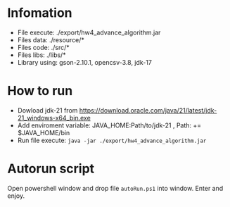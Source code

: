 # Infomation

* File execute: ./export/hw4_advance_algorithm.jar
* Files data: ./resource/*
* Files code: ./src/*
* Files libs: ./libs/*
* Library using: gson-2.10.1, opencsv-3.8, jdk-17

# How to run

* Dowload jdk-21 from  https://download.oracle.com/java/21/latest/jdk-21_windows-x64_bin.exe
* Add enviroment variable: JAVA_HOME:Path/to/jdk-21 , Path: += $JAVA_HOME/bin
* Run file execute: ```java -jar ./export/hw4_advance_algorithm.jar```

# Autorun script
Open powershell window and drop file ```autoRun.ps1``` into window. Enter and enjoy.

